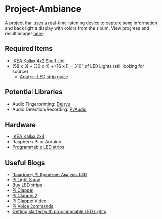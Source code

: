 # Project-Ambiance
A project that uses a real-time listening device to capture song information and back light a display with colors from the album. View progress and result images [here](http://imgur.com/a/PLQOM).

## Required Items
* [IKEA Kallax 4x2 Shelf Unit](http://www.ikea.com/us/en/catalog/products/40346924/)
* (58 x 3) + (30 x 4) + (16 x 1) = 310" of LED Lights (still looking for source)
  * [Adafruit LED strip guide](https://docs.google.com/spreadsheets/d/1aZr6dLNaDgbs9wWNs0IHAKmsHPESsYnBtiNbKMx9OOg/edit?usp=sharing)

## Potential Libraries
* Audio Fingerprinting: [Dejavu](https://github.com/worldveil/dejavu)
* Audio Detection/Recording: [PyAudio](https://people.csail.mit.edu/hubert/pyaudio/)

## Hardware
* [IKEA Kallax 2x4](http://www.ikea.com/us/en/catalog/products/40346924/#/20275885)
* Raspberry Pi or Arduino
* [Programmable LED strips](https://www.adafruit.com/category/86)

## Useful Blogs
* [Raspberry Pi Spectrum Analysis LED](https://learn.adafruit.com/raspberry-pi-spectrum-analyzer-display-on-rgb-led-strip/page-1)
* [Pi Light Show](http://lightshowpi.org/)
* [Buy LED strips](https://www.adafruit.com)
* [Pi Clapper](https://www.reddit.com/r/raspberry_pi/comments/3odzt2/building_a_clapper_onoff_switch_with_the/)
* [Pi Clapper 2](http://blog.bitcollectors.com/adam/2017/03/diy-raspberry-pi-zero-clapper/)
* [Pi Clapper Video](https://www.youtube.com/watch?v=MFdgDUboMqE)
* [Pi Voice Commands](https://computers.tutsplus.com/articles/how-to-control-a-lamp-with-voice-commands-and-a-raspberry-pi--mac-60825)
* [Getting started with programmable LED Lights](http://www.tested.com/art/makers/453665-how-get-started-programmable-rgb-led-strip-lighting/)
